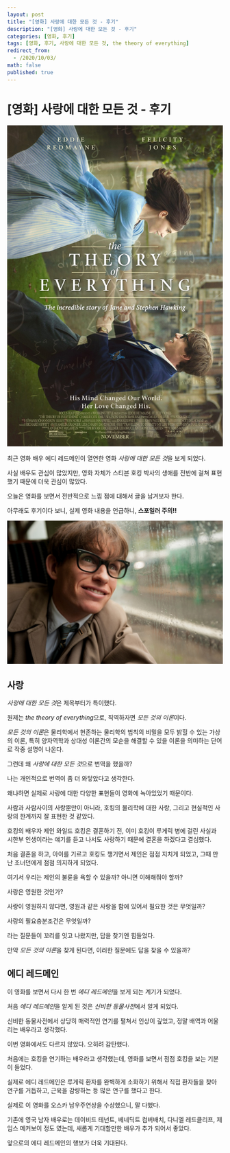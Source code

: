 ```yaml
---
layout: post
title: "[영화] 사랑에 대한 모든 것 - 후기"
description: "[영화] 사랑에 대한 모든 것 - 후기"
categories: [영화, 후기]
tags: [영화, 후기, 사랑에 대한 모든 것, the theory of everything]
redirect_from:
  - /2020/10/03/
math: false
published: true
---
```


# [영화] 사랑에 대한 모든 것 - 후기

<img src="/assets/img/posts/movies/the_theory_of_everything.jpg">

최근 영화 배우 에디 레드메인이 열연한 영화 *사랑에 대한 모든 것*을 보게 되었다.

사실 배우도 관심이 많았지만, 영화 자체가 스티븐 호킹 박사의 생애를 전반에 걸쳐 표현했기 때문에 더욱 관심이 많았다.

오늘은 영화를 보면서 전반적으로 느낌 점에 대해서 글을 남겨보자 한다.

아무래도 후기이다 보니, 실제 영화 내용을 언급하니, **스포일러 주의!!**

<img src="/assets/img/posts/58/hawking-redmayne1.jpeg">

## 사랑

*사랑에 대한 모든 것*은 제목부터가 특이했다.

원제는 *the theory of everything*으로, 직역하자면 *모든 것의 이론*이다.

*모든 것의 이론*은 물리학에서 현존하는 물리학의 법칙의 비밀을 모두 밝힐 수 있는 가상의 이론, 특히 양자역학과 상대성 이론간의 모순을 해결할 수 있을 이론을 의미하는 단어로 작중 설명이 나온다.

그런데 왜 *사랑에 대한 모든 것*으로 번역을 했을까?

나는 개인적으로 번역이 좀 더 와닿았다고 생각한다.

왜냐하면 실제로 사랑에 대한 다양한 표현들이 영화에 녹아있었기 때문이다.

사람과 사람사이의 사랑뿐만이 아니라, 호킹의 물리학에 대한 사랑, 그리고 현실적인 사랑의 한계까지 잘 표현한 것 같았다.

호킹의 배우자 제인 와일드 호킹은 결혼하기 전, 이미 호킹이 루게릭 병에 걸린 사실과 시한부 인생이라는 얘기를 듣고 나서도 사랑하기 때문에 결혼을 하겠다고 결심했다.

처음 결혼을 하고, 아이를 기르고 호킹도 챙기면서 제인은 점점 지치게 되었고, 그때 만난 조너던에게 점점 의지하게 되었다.

여기서 우리는 제인의 불륜을 욕할 수 있을까? 아니면 이해해줘야 할까?

사랑은 영원한 것인가?

사랑이 영원하지 않다면, 영원과 같은 사랑을 함에 있어서 필요한 것은 무엇일까?

사랑의 필요충분조건은 무엇일까?

라는 질문들이 꼬리를 잇고 나왔지만, 답을 찾기엔 힘들었다.

만약 *모든 것의 이론*을 찾게 된다면, 이러한 질문에도 답을 찾을 수 있을까?

## 에디 레드메인

이 영화를 보면서 다시 한 번 *에디 레드메인*을 보게 되는 계기가 되었다.

처음 *에디 레드메인*을 알게 된 것은 *신비한 동물사전*에서 알게 되었다.

신비한 동물사전에서 상당히 매력적인 연기를 펼쳐서 인상이 깊었고, 정말 배역과 어울리는 배우라고 생각했다.

이번 영화에서도 다르지 않았다. 오히려 감탄했다.

처음에는 호킹을 연기하는 배우라고 생각했는데, 영화를 보면서 점점 호킹을 보는 기분이 들었다.

실제로 에디 레드메인은 루게릭 환자를 완벽하게 소화하기 위해서 직접 환자들을 찾아 연구를 거듭하고, 근육을 감량하는 등 많은 연구를 했다고 한다.

실제로 이 영화를 오스카 남우주연상을 수상했으니, 말 다했다.

기존에 영국 남자 배우로는 데이비드 테넌트, 베네딕트 컴버배치, 다니엘 레드클리프, 제임스 메커보이 정도 였는데, 새롭게 기대할만한 배우가 추가 되어서 좋았다.

앞으로의 에디 레드메인의 행보가 더욱 기대된다.
